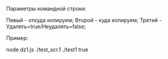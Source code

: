 ﻿Параметры командной строки:

Певый - откуда копируем;
Второй - куда копируем;
Третий - Удалять=true/Неудалять=false;

Пример:

node dz1.js ./test_scr.1 ./test1 true
